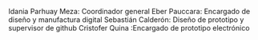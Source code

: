 Idania Parhuay Meza: Coordinador general 
Eber Pauccara: Encargado de diseño y manufactura digital 
Sebastián Calderón: Diseño de prototipo y supervisor de github
Cristofer Quina :Encargado de prototipo electrónico 
